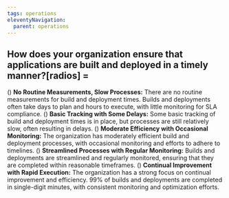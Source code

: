 ```yaml
---
tags: operations
eleventyNavigation:
  parent: operations
---
```


## How does your organization ensure that applications are built and deployed in a timely manner?[radios] =

() **No Routine Measurements, Slow Processes:** There are no routine measurements for build and deployment times. Builds and deployments often take days to plan and hours to execute, with little monitoring for SLA compliance.
() **Basic Tracking with Some Delays:** Some basic tracking of build and deployment times is in place, but processes are still relatively slow, often resulting in delays.
() **Moderate Efficiency with Occasional Monitoring:** The organization has moderately efficient build and deployment processes, with occasional monitoring and efforts to adhere to timelines.
() **Streamlined Processes with Regular Monitoring:** Builds and deployments are streamlined and regularly monitored, ensuring that they are completed within reasonable timeframes.
() **Continual Improvement with Rapid Execution:** The organization has a strong focus on continual improvement and efficiency. 99% of builds and deployments are completed in single-digit minutes, with consistent monitoring and optimization efforts.

